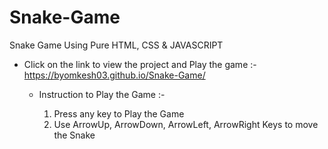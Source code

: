 # Snake-Game
Snake Game  Using Pure HTML, CSS &amp; JAVASCRIPT

* Click on the link to view the project and Play the game :- https://byomkesh03.github.io/Snake-Game/


    
    
    * Instruction to Play the Game :- 
    
         1. Press any key to Play the Game 
         2. Use ArrowUp, ArrowDown, ArrowLeft, ArrowRight Keys to move the Snake 
